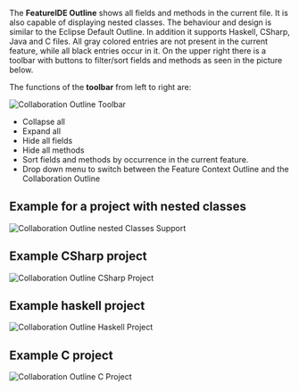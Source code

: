 The **FeatureIDE Outline** shows all fields and methods in the current file. It is also capable of displaying nested classes. 
The behaviour and design is similar to the Eclipse Default Outline. In addition it supports Haskell, CSharp, Java and C files.
All gray colored entries are not present in the current feature, while all black entries occur in it.
On the upper right there is a toolbar with buttons to filter/sort fields and methods as seen in the picture below.

The functions of the **toolbar** from left to right are:       


![Collaboration Outline Toolbar](http://i.imgur.com/X7MM4Im.jpg)

* Collapse all
* Expand all
* Hide all fields
* Hide all methods
* Sort fields and methods by occurrence in the current feature.
* Drop down menu to switch between the Feature Context Outline and the Collaboration Outline

## Example for a project with nested classes

![Collaboration Outline nested Classes Support](http://i.imgur.com/AqTfxeN.jpg)

## Example CSharp project
![Collaboration Outline CSharp Project](http://i.imgur.com/A4Ko7Mp.jpg)


## Example haskell project
![Collaboration Outline Haskell Project](http://i.imgur.com/ENrTKcu.jpg)

## Example C project
![Collaboration Outline C Project](http://i.imgur.com/il1EWiH.jpg)





